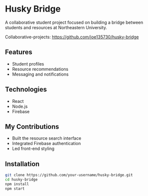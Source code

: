 # Husky Bridge

A collaborative student project focused on building a bridge between students and resources at Northeastern University.

Collaborative-projects: https://github.com/joe135730/husky-bridge


## Features
- Student profiles
- Resource recommendations
- Messaging and notifications

## Technologies
- React
- Node.js
- Firebase

## My Contributions
- Built the resource search interface
- Integrated Firebase authentication
- Led front-end styling

## Installation
```bash
git clone https://github.com/your-username/husky-bridge.git
cd husky-bridge
npm install
npm start
